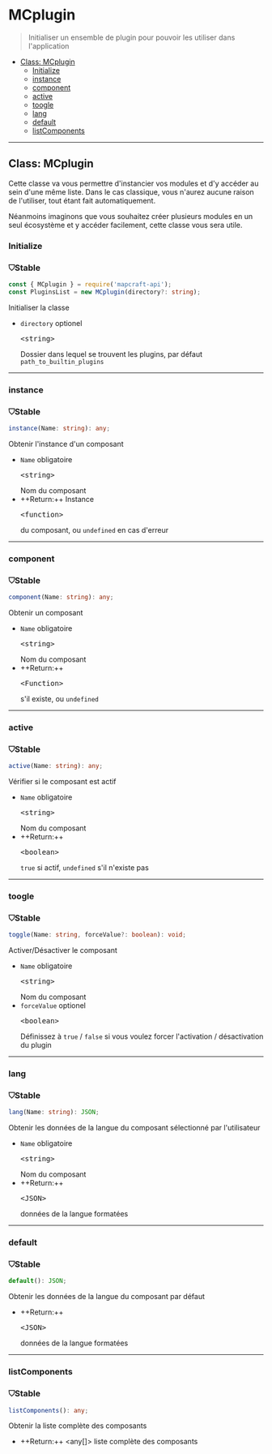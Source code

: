 # MCplugin

> Initialiser un ensemble de plugin pour pouvoir les utiliser dans l'application

- [Class: MCplugin](#class%3A-mcplugin)
  - [Initialize](#initialize)
  - [instance](#instance)
  - [component](#component)
  - [active](#active)
  - [toogle](#toogle)
  - [lang](#lang)
  - [default](#default)
  - [listComponents](#listcomponents)
---

## Class: MCplugin

Cette classe va vous permettre d'instancier vos modules et d'y accéder au sein d'une même liste. Dans le cas classique, vous n'aurez aucune raison de l'utiliser, tout étant fait automatiquement.

Néanmoins imaginons que vous souhaitez créer plusieurs modules en un seul écosystème et y accéder facilement, cette classe vous sera utile.

### Initialize
<div class="stab stable">
	<h3><span>⛉</span>Stable</h3>
</div>

``` ts
const { MCplugin } = require('mapcraft-api');
const PluginsList = new MCplugin(directory?: string);
```
Initialiser la classe

- `directory` <span class="optional">optionel</span> <xmp class="type"><string></xmp> Dossier dans lequel se trouvent les plugins, par défaut `path_to_builtin_plugins`

---
### instance
<div class="stab stable">
	<h3><span>⛉</span>Stable</h3>
</div>

``` ts
instance(Name: string): any;
```
Obtenir l'instance d'un composant
- `Name` <span class="required">obligatoire</span> <xmp class="type"><string></xmp> Nom du composant
- ++Return:++ Instance <xmp class="type"><function></xmp> du composant, ou `undefined` en cas d'erreur

---
### component
<div class="stab stable">
	<h3><span>⛉</span>Stable</h3>
</div>

``` ts
component(Name: string): any;
```
Obtenir un composant
- `Name` <span class="required">obligatoire</span> <xmp class="type"><string></xmp> Nom du composant
- ++Return:++ <xmp class="type"><Function></xmp> s'il existe, ou `undefined`

---
### active
<div class="stab stable">
	<h3><span>⛉</span>Stable</h3>
</div>

``` ts
active(Name: string): any;
```
Vérifier si le composant est actif
- `Name` <span class="required">obligatoire</span> <xmp class="type"><string></xmp> Nom du composant
- ++Return:++ <xmp class="type"><boolean></xmp> `true` si actif, `undefined` s'il n'existe pas

---
### toogle
<div class="stab stable">
	<h3><span>⛉</span>Stable</h3>
</div>

``` ts
toggle(Name: string, forceValue?: boolean): void;
```
Activer/Désactiver le composant
- `Name` <span class="required">obligatoire</span> <xmp class="type"><string></xmp> Nom du composant
- `forceValue` <span class="optional">optionel</span> <xmp class="type"><boolean></xmp> Définissez à `true` / `false` si vous voulez forcer l'activation / désactivation du plugin

---
### lang
<div class="stab stable">
	<h3><span>⛉</span>Stable</h3>
</div>

``` ts
lang(Name: string): JSON;
```
Obtenir les données de la langue du composant sélectionné par l'utilisateur
- `Name` <span class="required">obligatoire</span> <xmp class="type"><string></xmp> Nom du composant
- ++Return:++ <xmp class="type"><JSON></xmp> données de la langue formatées

---
### default
<div class="stab stable">
	<h3><span>⛉</span>Stable</h3>
</div>

``` ts
default(): JSON;
```
Obtenir les données de la langue du composant par défaut
- ++Return:++ <xmp class="type"><JSON></xmp> données de la langue formatées

---
### listComponents
<div class="stab stable">
	<h3><span>⛉</span>Stable</h3>
</div>

``` ts
listComponents(): any;
```
Obtenir la liste complète des composants
- ++Return:++ <span class="type">\<any[]\></span> liste complète des composants
